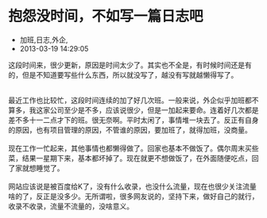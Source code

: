 # 抱怨没时间，不如写一篇日志吧
- 加班,日志,外企,
- 2013-03-19 14:29:05


这段时间来，很少更新，原因是时间太少了。其实也不全是，有时候时间还是有的，但是不知道要写些什么东西，所以就没写了，越没有写就越懒得写了。<div><br /><div>最近工作也比较忙，这段时间连续的加了好几次班。一般来说，外企似乎加班都不算多，我这家公司至少是不多，应该说很少，但是一加起来要命。连着好几次都是差不多十一二点才下的班。很无奈啊。平时太闲了，事情堆一块去了。反正有自身的原因，也有项目管理的原因，不管谁的原因，要加班了，就得加班，没商量。</div><div><br /></div><div>现在工作一忙起来，其他事情也都懒得做了。回家也基本不做饭了。偶尔周末买些菜，结果一星期下来，基本都坏掉了。现在就更不想做饭了，在外面随便吃点，回了家就想睡觉了。</div></div><div><br /></div><div>网站应该说是被百度给K了，没有什么收录，也没什么流量，现在也很少关注流量啥的了，反正是没多少。无所谓啦，很多网友说的，坚持下来，做好自己的就行，收录不收录，流量不流量的，没啥意义。</div>
